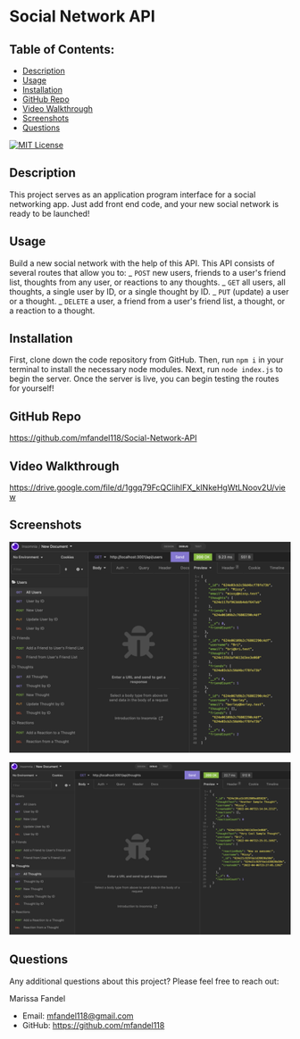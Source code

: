 # Social Network API

## Table of Contents:

- [Description](#description)
- [Usage](#usage)
- [Installation](#installation)
- [GitHub Repo](#github-repo)
- [Video Walkthrough](#video-walkthrough)
- [Screenshots](#screenshots)
- [Questions](#questions)

[![MIT License](https://img.shields.io/badge/License-MIT-blue.svg)](https://opensource.org/licenses/)

## Description

This project serves as an application program interface for a social networking app. Just add front end code, and your new social network is ready to be launched!

## Usage

Build a new social network with the help of this API. This API consists of several routes that allow you to: _ `POST` new users, friends to a user's friend list, thoughts from any user, or reactions to any thoughts. _ `GET` all users, all thoughts, a single user by ID, or a single thought by ID. _ `PUT` (update) a user or a thought. _ `DELETE` a user, a friend from a user's friend list, a thought, or a reaction to a thought.

## Installation

First, clone down the code repository from GitHub. Then, run `npm i` in your terminal to install the necessary node modules. Next, run `node index.js` to begin the server. Once the server is live, you can begin testing the routes for yourself!

## GitHub Repo

https://github.com/mfandel118/Social-Network-API

## Video Walkthrough

https://drive.google.com/file/d/1ggq79FcQClihlFX_kINkeHgWtLNoov2U/view

## Screenshots

![GET all Users](./assets/images/get-users.png)

![GET all Thoughts](./assets/images/get-thoughts.png)

## Questions

Any additional questions about this project? Please feel free to reach out:

Marissa Fandel

- Email: mfandel118@gmail.com
- GitHub: https://github.com/mfandel118
